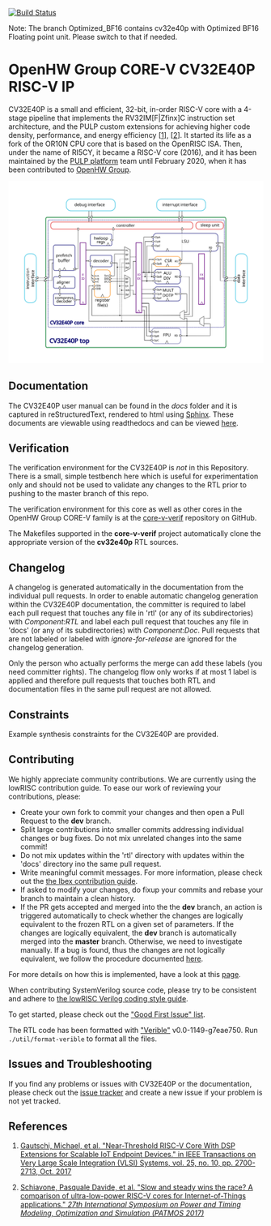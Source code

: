 [![Build Status](https://travis-ci.com/pulp-platform/riscv.svg?branch=master)](https://travis-ci.com/pulp-platform/riscv)

Note: The branch Optimized_BF16 contains cv32e40p with Optimized BF16 Floating point unit. Please switch to that if needed.

# OpenHW Group CORE-V CV32E40P RISC-V IP

CV32E40P is a small and efficient, 32-bit, in-order RISC-V core with a 4-stage pipeline that implements
the RV32IM\[F|Zfinx\]C instruction set architecture, and the PULP custom extensions for achieving
higher code density, performance, and energy efficiency \[[1](https://doi.org/10.1109/TVLSI.2017.2654506)\], \[[2](https://doi.org/10.1109/PATMOS.2017.8106976)\].
It started its life as a fork of the OR10N CPU core that is based on the OpenRISC ISA.
Then, under the name of RI5CY, it became a RISC-V core (2016), and it has been maintained
by the [PULP platform](https://www.pulp-platform.org/) team until February 2020,
when it has been contributed to [OpenHW Group](https://www.openhwgroup.org/).

<p align="center"><img src="docs/images/CV32E40P_Block_Diagram.svg" width="750"></p>

## Documentation

The CV32E40P user manual can be found in the _docs_ folder and it is
captured in reStructuredText, rendered to html using [Sphinx](https://docs.readthedocs.io/en/stable/intro/getting-started-with-sphinx.html).
These documents are viewable using readthedocs and can be viewed [here](https://docs.openhwgroup.org/projects/cv32e40p-user-manual/).

## Verification
The verification environment for the CV32E40P is _not_ in this Repository.  There is a small, simple testbench here which is
useful for experimentation only and should not be used to validate any changes to the RTL prior to pushing to the master
branch of this repo.

The verification environment for this core as well as other cores in the OpenHW Group CORE-V family is at the
[core-v-verif](https://github.com/openhwgroup/core-v-verif) repository on GitHub.

The Makefiles supported in the **core-v-verif** project automatically clone the appropriate version of the **cv32e40p**  RTL sources.

## Changelog

A changelog is generated automatically in the documentation from the individual pull requests.
In order to enable automatic changelog generation within the CV32E40P documentation, the committer is required to label each pull request
that touches any file in 'rtl' (or any of its subdirectories) with *Component:RTL* and label each pull request that touches any file in
'docs' (or any of its subdirectories) with *Component:Doc*. Pull requests that are not labeled or labeled with *ignore-for-release* are
ignored for the changelog generation.

Only the person who actually performs the merge can add these labels (you need committer rights). The changelog flow only works if at most
1 label is applied and therefore pull requests that touches both RTL and documentation files in the same pull request are not allowed.

## Constraints
Example synthesis constraints for the CV32E40P are provided.

## Contributing

We highly appreciate community contributions. We are currently using the lowRISC contribution guide.
To ease our work of reviewing your contributions,
please:

* Create your own fork to commit your changes and then open a Pull Request to the **dev** branch.
* Split large contributions into smaller commits addressing individual changes or bug fixes. Do not
  mix unrelated changes into the same commit!
* Do not mix updates within the 'rtl' directory with updates within the 'docs' directory ino the same pull request.
* Write meaningful commit messages. For more information, please check out the [the Ibex contribution
  guide](https://github.com/lowrisc/ibex/blob/master/CONTRIBUTING.md).
* If asked to modify your changes, do fixup your commits and rebase your branch to maintain a
  clean history.
* If the PR gets accepted and merged into the the **dev** branch, an action is triggered automatically to check whether the changes are logically equivalent to the frozen RTL on a given set of parameters. If the changes are logically equivalent, the **dev** branch is automatically merged into the **master** branch. Otherwise, we need to investigate manually. If a bug is found, thus the changes are not logically equivalent, we follow the procedure documented [here](https://docs.openhwgroup.org/projects/cv32e40p-user-manual/core_versions.html). 

For more details on how this is implemented, have a look at this [page](https://github.com/openhwgroup/cv32e40p/blob/master/.github/workflows/aws_cv32e40p.md).

When contributing SystemVerilog source code, please try to be consistent and adhere to [the lowRISC Verilog
coding style guide](https://github.com/lowRISC/style-guides/blob/master/VerilogCodingStyle.md).

To get started, please check out the ["Good First Issue"
 list](https://github.com/openhwgroup/cv32e40p/issues?q=is%3Aissue+is%3Aopen+-label%3Astatus%3Aresolved+label%3A%22good+first+issue%22).

The RTL code has been formatted with ["Verible"](https://github.com/google/verible) v0.0-1149-g7eae750.
Run `./util/format-verible` to format all the files.

## Issues and Troubleshooting

If you find any problems or issues with CV32E40P or the documentation, please check out the [issue
 tracker](https://github.com/openhwgroup/cv32e40p/issues) and create a new issue if your problem is
not yet tracked.

## References

1. [Gautschi, Michael, et al. "Near-Threshold RISC-V Core With DSP Extensions for Scalable IoT Endpoint Devices."
 in IEEE Transactions on Very Large Scale Integration (VLSI) Systems, vol. 25, no. 10, pp. 2700-2713, Oct. 2017](https://doi.org/10.1109/TVLSI.2017.2654506)

2. [Schiavone, Pasquale Davide, et al. "Slow and steady wins the race? A comparison of
 ultra-low-power RISC-V cores for Internet-of-Things applications."
 _27th International Symposium on Power and Timing Modeling, Optimization and Simulation
 (PATMOS 2017)_](https://doi.org/10.1109/PATMOS.2017.8106976)


